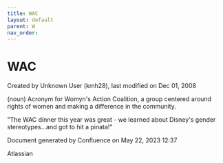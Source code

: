 ```yaml
---
title: WAC
layout: default
parent: W
nav_order:
---
```


# WAC

Created by  Unknown User (kmh28), last modified on Dec 01, 2008

(noun) Acronym for Womyn's Action Coalition, a group centered around rights of women and making a difference in the community.

&quot;The WAC dinner this year was great - we learned about Disney's gender stereotypes...and got to hit a pinata!&quot;

Document generated by Confluence on May 22, 2023 12:37

Atlassian

